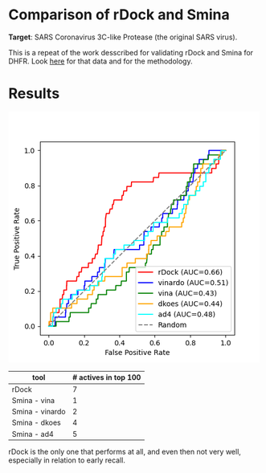 # Comparison of rDock and Smina

**Target**: SARS Coronavirus 3C-like Protease (the original SARS virus).

This is a repeat of the work desscribed for validating rDock and Smina for
DHFR. Look [here](../../../dhfr/expts/vs-dekois/README.md) for that data and
for the methodology.


# Results

![rDock](ROC.png)

| tool            | # actives in top 100 |
|-----------------|----------------------|
| rDock           | 7  |
| Smina - vina    | 1  |
| Smina - vinardo | 2  |
| Smina - dkoes   | 4  |
| Smina - ad4     | 5  |

rDock is the only one that performs at all, and even then not very well, especially in relation to early recall.

